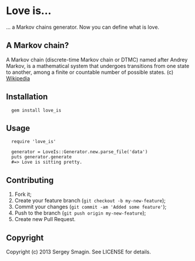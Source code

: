 Love is...
=======

... a Markov chains generator. Now you can define what is love.

A Markov chain?
-----------
A Markov chain (discrete-time Markov chain or DTMC) named after Andrey Markov, is a mathematical system that undergoes transitions from one state to another, among a finite or countable number of possible states. (c) [Wikipedia](http://en.wikipedia.org/wiki/Markov_chain)

Installation
------------
```
  gem install love_is
```

Usage
------------
```
  require 'love_is'

  generator = LoveIs::Generator.new.parse_file('data')
  puts generator.generate
  #=> Love is sitting pretty.
```

Contributing
------------
1. Fork it;
2. Create your feature branch (`git checkout -b my-new-feature`);
3. Commit your changes (`git commit -am 'Added some feature'`);
4. Push to the branch (`git push origin my-new-feature`);
5. Create new Pull Request.

Copyright
---------
Copyright (c) 2013 Sergey Smagin. See LICENSE for details.
